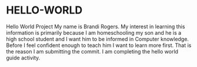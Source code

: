 # HELLO-WORLD
Hello World Project 
My name is Brandi Rogers. My interest in learning this information is primarily because I am homeschooling my son and he is a high school student and I want him to be informed in Computer knowledge. Before I feel confident enough to teach him I want to learn more first. That is the reason I am submitting the commit. I am completing the hello world guide activity.
